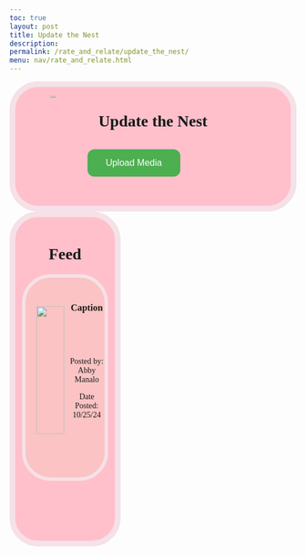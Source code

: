 ```yaml
---
toc: true
layout: post
title: Update the Nest
description:
permalink: /rate_and_relate/update_the_nest/
menu: nav/rate_and_relate.html
---
```

<style>
.feedContainer {
    transform: translateY(-90px);
}
.postFeed {
    border: 6px solid black;
    background-color: #FBC3C3;
    border-color: #F5E1E7;
    border-radius: 50px;
    height: 350px;
    margin-bottom: 12px;
    margin-left: 12px;
    margin-right: 12px;
}
.textContainer {
    transform: translateY(20px)
}
.textInfo {
    transform: translateY(30px)
}
.imageContainer {
    height: auto;
    display: inline;
    float: left;
    width: 55%;
    transform: translateX(5px) translateY(50px);
    text-align: center;
}
.imageContainer > img {
    width: 80%;
    display: inline-block;
}
.feed {
    border: 10px solid black;
    border-radius: 50px;
    border-color: #F5E1E7;
    background-color: pink;
    text-align: center;
    padding: 100px 0 3px 0;
    height: auto;
    font-family: 'Playfair Display', serif;
    float: left;
}
.header {
        border: 10px solid black;
        border-radius: 50px;
        border-color: #F5E1E7;
        background-color: pink;
        text-align: center;
        padding: 5px 0 3px 0;
        height: 200px;
        font-family: 'Playfair Display', serif;
    }
.headerImage > img {
    height: auto;
    display: inline;
    width: 15%;
    float: left;
    transform: translateX(30px) translateY(-80px);
}
.styled-button {
            background-color: #4CAF50;
            border: none;
            color: white;
            padding: 15px 32px;
            text-align: center;
            text-decoration: none;
            display: inline-block;
            font-size: 16px;
            margin: 4px 2px;
            cursor: pointer;
            border-radius: 12px;
            transition: background-color 0.3s, transform 0.2s;
            transform: translateX(-70px) translateY(10px);
}
 .upload_box {
    position: fixed;            
    top: 50%;                   
    left: 50%;                
    transform: translate(-50%, -50%);
    background-color: #FBC3C3;
    padding: 30px;
    border: 1px solid #ccc;
    border-radius: 50px;
    height: auto;
    display: none;
    text-align: center;
}
.upload_box #textInput {
    width: 100%; 
    padding: 8px;
    font-size: 14px;
    border: 1px solid #ccc; 
    border-radius: 4px; 
    margin-bottom: 10px; 
}
.upload_box .post-button {
   transform: translateX(240px)
}
.exit-button {
   transform: translateX(200px) translateY(-535px);
}
.upload_media {
    position: fixed;             /* Use fixed positioning */
    top: 50%;                   /* Center vertically */
    left: 50%;                  /* Center horizontally */
    transform: translate(-50%, -50%); /* Adjust back by half of div’s size */
    background-color:  #FBC3C3;
    padding: 20px;
    border: 1px solid #ccc;
    visibility: hidden;         /* Hidden initially */
    text-align: center;
}
</style>

<div style="text-align: center;" class="header">
    <h1> Update the Nest </h1>
    <div class="headerImage">
        <img src="{{site.baseurl}}/images/rate_and_relate/update_the_nest/update_the_nest.png" style="display: block; margin: 0 auto;" alt="Logo">
    </div>
    <div class="headerText">
        <button class="styled-button" onclick="closeDiv()">Upload Media</button>
    </div>
</div>

<div class="feed">
    <div class="feedContainer" id="feedContainer">
    <h1> Feed </h1>
        <div class="postFeed">
            <div class="imageContainer">
                <img src="{{site.baseurl}}/images/rate_and_relate/update_the_nest/temp_photo.jpg">
            </div>
            <div class="textContainer">
                <h3>Caption</h3><br>
                <div class="textInfo">
                    <p>Posted by: Abby Manalo</p><p>Date Posted: 10/25/24</p>
                </div>
            </div>
        </div>
</div>

<div class="upload_box" id="upload_box">
    <img class="toggle-button" onclick="toggleDiv()" src="{{site.baseurl}}/images/upload_imagebutton.png" width=500> <br>
    <text class="content-div"></text>
    <label for="textInput">Enter caption:</label>
    <input type="text" id="textInput" placeholder="Type something...">
    <button class="post-button" id="post-button">post</button>
    <button class="exit-button" onclick="closeDiv();">x</button>
</div>

<div class="upload_media" id="mediaUploader">
    <select id="cameraSelect"><option style="text-align:center">---- Choose Camera ----</option></select>
    <video id="video" width="400" height="300" style="display:none" autoplay></video>
    <canvas id="canvas" width="400" height="300" style="display:none;"></canvas><br>
    <button id="capture" onclick="captureImage()" style="display:none">Capture Image</button><br>
    <img id="photo" alt="Captured Image" width="400" height="300" style="display:none">
        <button id="retakePhoto" style="display:none" onclick="retakePhoto()">Retake Photo</button>
        <button id="confirmPhoto" style="display:none" onclick="toggleDiv()">Use Photo</button>
</div>

<script>
    // Iniital decleration of variables
    const myDiv = document.getElementById("mediaUploader");
    const mySecondDiv = document.getElementById("upload_box");
    const video = document.getElementById('video');
    const canvas = document.getElementById('canvas');
    const photo = document.getElementById('photo');
    const captureButton = document.getElementById('capture');
    const cameraSelect = document.getElementById('cameraSelect');
    const retakeButton = document.getElementById('retakePhoto');
    const confirmButton = document.getElementById('confirmPhoto');
    let currentStream = null;
    let freshPage = true;
    function getCameraStream(deviceId) {
        // Checks if currentStream exists
        if (currentStream) {
            // Stop the previous stream if there's any
            currentStream.getTracks().forEach(track => track.stop());
        }
        // Creates local variable constraints which sets video taking device
        const constraints = {
            // Checks if deviceId exists, if it does set 'exact' to deviceId, then use default
            video: { deviceId: deviceId ? { exact: deviceId } : undefined }
        };
        // Access the camera stream based on selected deviceId
        navigator.mediaDevices.getUserMedia(constraints)
            // 'stream' is equal to the object output by 'getUserMedia'
            .then(function (stream) {
                currentStream = stream;
                // Sets the video elements source to the stream
                video.srcObject = stream;
            })
            // If it fails to receive an object this returns an error
            .catch(function (err) {
                // err is a variable returned by getUserMedia when it fails
                console.log("Error accessing the camera: " + err);
            });
    };
    function toggleDiv() {
        // Checks if myDiv is visible
        const myDivVisibility = window.getComputedStyle(myDiv).visibility
        if (myDivVisibility == "hidden") {
            // Makes myDiv visible and removes the ability to scroll the page
            myDiv.style.visibility = "visible";
            document.body.style.overflow = "hidden";
            if (!freshPage) {
                retakePhoto();
            }
        } else {
            myDiv.style.visibility = "hidden";
            document.body.style.overflow = "visible";
            currentStream.getTracks().forEach(track => track.stop());
    }};
    function captureImage() {
        // Hides the photo taking elements
        freshPage = false;
        video.style.display = "none";
        captureButton.style.display = "none";
        cameraSelect.style.display = "none";
        photo.style.display = "block";
        retakeButton.style.display = "inline-block";
        confirmButton.style.display = "inline-block";
        // Sets image parameter to be 2d
        const context = canvas.getContext('2d');
        // Creates the image, with a width and height equal to the canvas
        context.drawImage(video, 0, 0, canvas.width, canvas.height);
        // Sets the image element to the canvas image.
        const imageData = canvas.toDataURL('image/png');
        photo.setAttribute('src', imageData);
        currentStream.getTracks().forEach(track => track.stop());
    };
    function retakePhoto() {
        video.style.display = "block";
        captureButton.style.display = "inline-block";
        cameraSelect.style.display = "inline-block";
        photo.style.display = "none";
        retakeButton.style.display = "none";
        confirmButton.style.display = "none";
        getCameraStream(cameraSelect.value);
    }
    // Creates a list of options for possible video input devices
    navigator.mediaDevices.enumerateDevices().then(function (devices) {
        devices.forEach(function (device) {
            // Checks if the device is a video input device
            if (device.kind === 'videoinput') {
                // Creates a dropdown list of options
                const option = document.createElement('option');
                // Sets initial value of dropdown to the currently selected deviceId
                option.value = device.deviceId;
                // Sets initial label of dropdown to currently selected device name or 'Camera (number)'
                option.text = device.label || `Camera ${cameraSelect.length + 1}`;
                // Adds the adds the option element to page to the select element with id = "cameraSelect"
                cameraSelect.appendChild(option);
            }
        });
    });
    // When the selected camera changes, update the video stream
    cameraSelect.onchange = function() {
        // Reruns the getCameraStream function with new value
        getCameraStream(cameraSelect.value);
    };
    // Automatically start with the first available camera
    cameraSelect.addEventListener('change', function() {
        getCameraStream(cameraSelect.value);
        video.style.display = "block";
        captureButton.style.display = "inline-block"
    });
    //function for close out post div
    function closeDiv() {
        // Checks if myDiv is visible
        const mySecondDivVisibility = window.getComputedStyle(mySecondDiv).display;
        if (mySecondDivVisibility == "none") {
            // Makes myDiv visible and removes the ability to scroll the page
            mySecondDiv.style.display = "block";
            document.body.style.overflow = "hidden";
        } else {
            mySecondDiv.style.display = "none";
            document.body.style.overflow = "visible";
    }};
</script>

<script type="module">
import { createImagePost } from '{{site.baseurl}}/assets/js/createRateAndRelateFeedList.js';
import { pythonURI, fetchOptions } from '{{site.baseurl}}/assets/js/api/config.js';

const postApiUrl = `${pythonURI}/api/nestPost`;

async function generatePosts() {
    try {
        // Define the fetch requests
        const postApiRequest = fetch(postApiUrl, fetchOptions);
        // Run all fetch requests concurrently
        const [postApiResponse] = await Promise.all([
            postApiRequest
        ]);
        // Check for errors in the responses
        if (!postApiResponse.ok) {
            throw new Error('Failed to fetch post API links: ' + postApiResponse.statusText);
        }        
        // Parse the JSON data
        const postData = await postApiResponse.json();

        // Iterate over the postData and create HTML elements for each item
        const feedList = document.getElementById("feedContainer")
        // Create an array of promises
        const postPromises = [];

        postData.forEach(postItem => {
            // Use imported function
            postPromises.push(createImagePost(postItem).then(postElement => {
                feedList.appendChild(postElement);
            }));
        });
        await Promise.all(postPromises);
    } catch (error) {
        console.error('Error fetching data:', error);
    }
}

// Create post in database
const postButton = document.getElementById("post-button");

postButton.addEventListener("click", async () => { // ChatGPT created this arrow function
    // Checks the current date
    const currentDate = new Date().toLocaleString().replace(/\//g, '')
                                                    .replace(/:/g, '')
                                                    .replace(/,/g, '')    // Remove commas
                                                    .replace(/\s/g, '');   // Remove spaces
    // Creates a image source based off the most recent image
    const canvas = document.getElementById('canvas');
    const imageData = canvas.toDataURL('image/png');
    const imageDataClean = imageData.replace(/^data:image\/png;base64,/, '');
    // Sets the text and the name of the file for the text equal to the text
    const text = document.getElementById("textInput").value;
    const file_name = currentDate + ".png";
    // Send image information to the server to be stored
    try {
        const postApiRequest = await fetch(`${pythonURI}/api/id/nestImg`, {
            ...fetchOptions,
            method: 'post',
            body: JSON.stringify(
                {"file_name": currentDate, "nestImg": imageDataClean}
            )
        });
        if (!postApiRequest.ok) {
            throw new Error('Failed to fetch image API source: ' + postApiRequest.statusText);
        }
    } catch (error) {
        console.error("Error occurred:", error);
    }

    // Send post information to the table to be stored
    try {
        const postApiRequest = await fetch(`${pythonURI}/api/nestPost`, {
            ...fetchOptions,
            method: 'post',
            body: JSON.stringify(
                {"title": text, "content": "This is not gonna be shown", "group_id": "group_id", "image_url": file_name}
            )
        });
    } catch (error) {
        console.error("Error occurred:", error);
    }
    // Empty post feed list, currently f's up styling but it's not my problem anymore
    const myNode = document.getElementById("feedContainer")
    while (myNode.firstChild) {
        myNode.lastChild.remove();
    }
    generatePosts();
});
generatePosts()
</script>